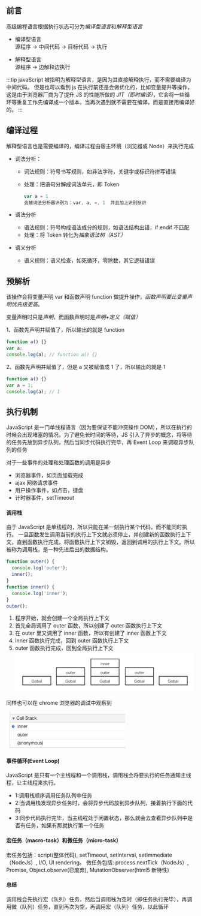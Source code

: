 ## 前言

高级编程语言根据执行状态可分为<em>编译型语言</em>和<em>解释型语言</em>

- 编译型语言  
  源程序 -> 中间代码 -> 目标代码 -> 执行

- 解释型语言  
  源程序 -> 边解释边执行

:::tip
javaScript 被指明为解释型语言，是因为其直接解释执行，而不需要编译为中间代码。
但是也可以看到 js 在执行前还是会做优化的，比如变量提升等操作，这是由于浏览器厂商为了提升 JS 的性能所做的 <em>JIT（即时编译）</em>，它会将一些循环等重复工作先编译成一个版本，当再次遇到就不需要在编译，而是直接用编译好的。
:::

## 编译过程

解释型语言也是需要编译的，编译过程由宿主环境（浏览器或 Node）来执行完成

- 词法分析：

  - 词法规则：符号书写规则，如非法字符，关键字或标识符拼写错误
  - 处理：把语句分解成词法单元，即 Token

    ```js
    var a = 1
    会被词法分析器识别为：var, a, =, 1  并且加上识别标识
    ```

- 语法分析
  - 语法规则：符号构成语法成分的规则，如语法结构出错，if endif 不匹配
  - 处理：将 Token 转化为<em>抽象语法树（AST）</em>
- 语义分析
  - 语义规则：语义检查，如死循环，零除数，其它逻辑错误

## 预解析

该操作会将变量声明 var 和函数声明 function 做提升操作，<em>函数声明要比变量声明优先级更高</em>。

变量声明时只是<em>声明</em>，而函数声明时是<em>声明+定义（赋值）</em>

1、函数先声明并赋值了，所以输出的就是 function

```js
function a() {}
var a;
console.log(a); // function a() {}
```

2、函数先声明并赋值了，但是 a 又被赋值成 1 了，所以输出的就是 1

```js
function a() {}
var a = 1;
console.log(a); // 1
```

## 执行机制

JavaScript 是一门单线程语言（因为要保证不能冲突操作 DOM），所以在执行的时候会出现堵塞的情况，为了避免长时间的等待，JS 引入了异步的概念，将等待的任务先放到异步队列，然后当同步代码执行完毕，再 Event Loop 来调取异步队列的任务

对于一些事件的处理和处理函数的调用是异步

- 浏览器事件，如页面加载完成
- ajax 网络请求事件
- 用户操作事件，如点击，键盘
- 计时器事件，setTimeout

#### 调用栈

由于 JavaScript 是单线程的，所以只能在某一刻执行某个代码，而不能同时执行。
一旦函数发生调用当前的执行上下文就必须停止，并创建新的函数执行上下文，直到函数执行完成，将函数执行上下文销毁，返回到调用的执行上下文。所以被称为调用栈，是一种先进后出的数据结构。

```js
function outer() {
  console.log('outer');
  inner();
}
function inner() {
  console.log('inner');
}
outer();
```

1. 程序开始，就会创建一个全局执行上下文
2. 首先全局调用了 outer 函数，所以创建了 outer 函数执行上下文
3. 在 outer 里又调用了 inner 函数，所以有创建了 inner 函数上下文
4. inner 函数执行完成，回到 outer 函数执行上下文
5. outer 函数执行完成，回到全局执行上下文
   <a data-fancybox title="js调用栈" href="/JavaScript/js调用栈.png">![js调用栈](/JavaScript/js调用栈.png)</a>

同样也可以在 chrome 浏览器的调试中观察到

<a data-fancybox title="js调用栈_chrome" href="/JavaScript/js调用栈_chrome.png">![js调用栈_chrome](/JavaScript/js调用栈_chrome.png)</a>

#### 事件循环(Event Loop)

JavaScript 是只有一个主线程和一个调用栈，调用栈会将要执行的任务通知主线程，让主线程来执行。

- 1:调用栈顺序调用任务队列中任务
- 2:当调用栈发现异步任务时，会将异步代码放到异步队列，接着执行下面的代码
- 3:同步代码执行完毕，当主线程处于闲置状态，那么就会去查看异步队列中是否有任务，如果有那就执行第一个任务

#### 宏任务（macro-task）和微任务（micro-task）

宏任务包括：script(整体代码), setTimeout, setInterval, setImmediate（NodeJs）, I/O, UI rendering。
微任务包括: process.nextTick（NodeJs）, Promise, Object.observe(已废弃), MutationObserver(html5 新特性)

#### 总结

调用栈会先执行宏（队列）任务，然后当调用栈为空时（即任务执行完毕），再调用微（队列）任务，直到再次为空，再调用宏（队列）任务，以此循环
